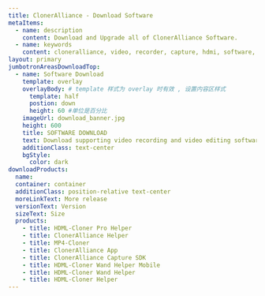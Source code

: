 ```yaml
---
title: ClonerAlliance - Download Software
metaItems:
  - name: description
    content: Download and Upgrade all of ClonerAlliance Software.
  - name: keywords
    content: cloneralliance, video, recorder, capture, hdmi, software, 4k, live stream, download, release
layout: primary
jumbotronAreasDownloadTop:
  - name: Software Download
    template: overlay
    overlayBody: # template 样式为 overlay 时有效 , 设置内容区样式
      template: half
      postion: down
      height: 60 #单位是百分比    
    imageUrl: download_banner.jpg
    height: 600
    title: SOFTWARE DOWNLOAD
    text: Download supporting video recording and video editing software for your hardware products
    additionClass: text-center
    bgStyle:
      color: dark
downloadProducts:
  name: 
  container: container
  additionClass: position-relative text-center
  moreLinkText: More release
  versionText: Version
  sizeText: Size
  products:
    - title: HDML-Cloner Pro Helper
    - title: ClonerAlliance Helper
    - title: MP4-Cloner
    - title: ClonerAlliance App
    - title: ClonerAlliance Capture SDK    
    - title: HDML-Cloner Wand Helper Mobile
    - title: HDML-Cloner Wand Helper
    - title: HDML-Cloner Helper                 
---
```




